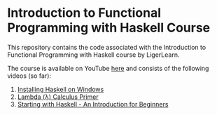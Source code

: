 # Introduction to Functional Programming with Haskell Course

This repository contains the code associated with the Introduction to Functional Programming with Haskell course by LigerLearn.

The course is available on YouTube [here](https://www.youtube.com/playlist?list=PLMWwct3_kb-2xtOziG1gQYMVr691GadR4) and consists of
the following videos (so far):

1. [Installing Haskell on Windows](https://youtu.be/7z21m7P6tpI)
2. [Lambda (λ) Calculus Primer](https://youtu.be/9MtE5ONrQyk)
3. [Starting with Haskell - An Introduction for Beginners](https://youtu.be/fGYf84aOSk4)